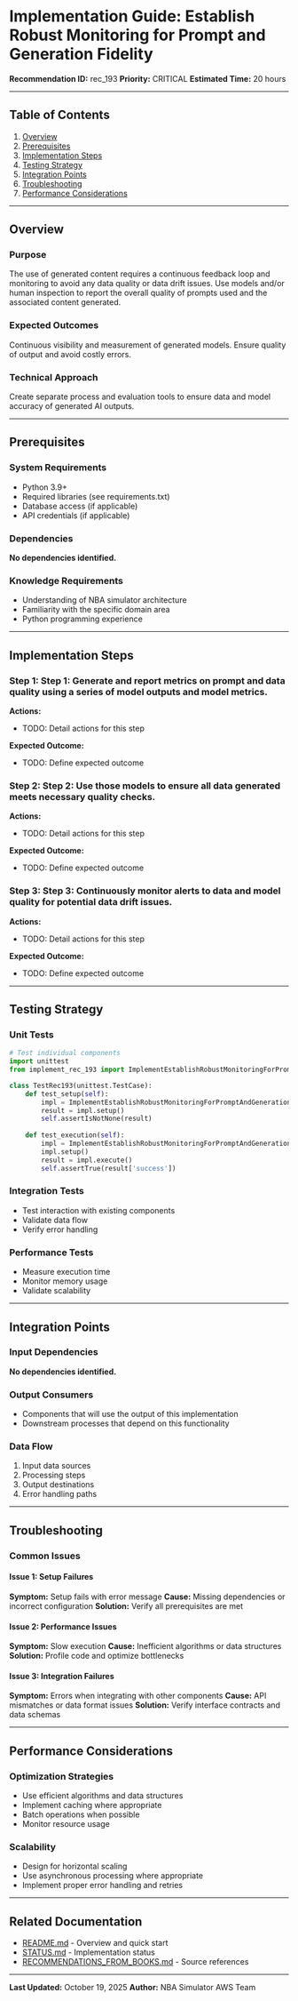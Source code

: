 # Implementation Guide: Establish Robust Monitoring for Prompt and Generation Fidelity

**Recommendation ID:** rec_193
**Priority:** CRITICAL
**Estimated Time:** 20 hours

---

## Table of Contents

1. [Overview](#overview)
2. [Prerequisites](#prerequisites)
3. [Implementation Steps](#implementation-steps)
4. [Testing Strategy](#testing-strategy)
5. [Integration Points](#integration-points)
6. [Troubleshooting](#troubleshooting)
7. [Performance Considerations](#performance-considerations)

---

## Overview

### Purpose

The use of generated content requires a continuous feedback loop and monitoring to avoid any data quality or data drift issues. Use models and/or human inspection to report the overall quality of prompts used and the associated content generated.

### Expected Outcomes

Continuous visibility and measurement of generated models. Ensure quality of output and avoid costly errors.

### Technical Approach

Create separate process and evaluation tools to ensure data and model accuracy of generated AI outputs.

---

## Prerequisites

### System Requirements

- Python 3.9+
- Required libraries (see requirements.txt)
- Database access (if applicable)
- API credentials (if applicable)

### Dependencies

**No dependencies identified.**

### Knowledge Requirements

- Understanding of NBA simulator architecture
- Familiarity with the specific domain area
- Python programming experience

---

## Implementation Steps

### Step 1: Step 1: Generate and report metrics on prompt and data quality using a series of model outputs and model metrics.

**Actions:**
- TODO: Detail actions for this step

**Expected Outcome:**
- TODO: Define expected outcome

### Step 2: Step 2: Use those models to ensure all data generated meets necessary quality checks.

**Actions:**
- TODO: Detail actions for this step

**Expected Outcome:**
- TODO: Define expected outcome

### Step 3: Step 3: Continuously monitor alerts to data and model quality for potential data drift issues.

**Actions:**
- TODO: Detail actions for this step

**Expected Outcome:**
- TODO: Define expected outcome



---

## Testing Strategy

### Unit Tests

```python
# Test individual components
import unittest
from implement_rec_193 import ImplementEstablishRobustMonitoringForPromptAndGenerationFidelity

class TestRec193(unittest.TestCase):
    def test_setup(self):
        impl = ImplementEstablishRobustMonitoringForPromptAndGenerationFidelity()
        result = impl.setup()
        self.assertIsNotNone(result)
    
    def test_execution(self):
        impl = ImplementEstablishRobustMonitoringForPromptAndGenerationFidelity()
        impl.setup()
        result = impl.execute()
        self.assertTrue(result['success'])
```

### Integration Tests

- Test interaction with existing components
- Validate data flow
- Verify error handling

### Performance Tests

- Measure execution time
- Monitor memory usage
- Validate scalability

---

## Integration Points

### Input Dependencies

**No dependencies identified.**

### Output Consumers

- Components that will use the output of this implementation
- Downstream processes that depend on this functionality

### Data Flow

1. Input data sources
2. Processing steps
3. Output destinations
4. Error handling paths

---

## Troubleshooting

### Common Issues

#### Issue 1: Setup Failures

**Symptom:** Setup fails with error message
**Cause:** Missing dependencies or incorrect configuration
**Solution:** Verify all prerequisites are met

#### Issue 2: Performance Issues

**Symptom:** Slow execution
**Cause:** Inefficient algorithms or data structures
**Solution:** Profile code and optimize bottlenecks

#### Issue 3: Integration Failures

**Symptom:** Errors when integrating with other components
**Cause:** API mismatches or data format issues
**Solution:** Verify interface contracts and data schemas

---

## Performance Considerations

### Optimization Strategies

- Use efficient algorithms and data structures
- Implement caching where appropriate
- Batch operations when possible
- Monitor resource usage

### Scalability

- Design for horizontal scaling
- Use asynchronous processing where appropriate
- Implement proper error handling and retries

---

## Related Documentation

- [README.md](README.md) - Overview and quick start
- [STATUS.md](STATUS.md) - Implementation status
- [RECOMMENDATIONS_FROM_BOOKS.md](RECOMMENDATIONS_FROM_BOOKS.md) - Source references

---

**Last Updated:** October 19, 2025
**Author:** NBA Simulator AWS Team
